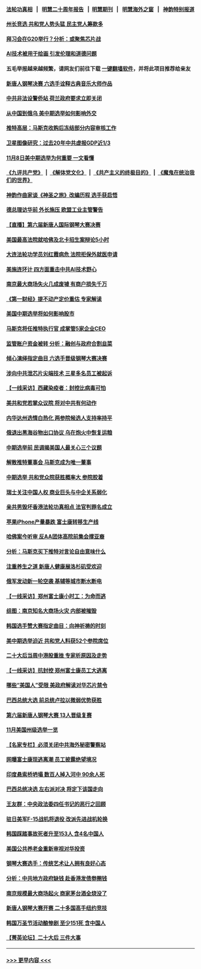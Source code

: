 #### [法轮功真相](https://github.com/gfw-breaker/truth/blob/master/README.md?t=0) &nbsp;&nbsp;|&nbsp;&nbsp; [明慧二十周年报告](https://github.com/gfw-breaker/mh-reports/blob/master/README.md?t=0) &nbsp;&nbsp;|&nbsp;&nbsp;[明慧期刊](https://github.com/gfw-breaker/mh-qikan) &nbsp;&nbsp;|&nbsp;&nbsp; [明慧海外之窗](https://github.com/gfw-breaker/mh-news/blob/master/README.md?t=0) &nbsp;&nbsp;|&nbsp;&nbsp; [神韵特别报道](https://github.com/gfw-breaker/mh-news/blob/master/shenyun.md?t=0)
#### [州长竞选 共和党人势头猛 民主党人筹款多](../pages/nf4514/n13857472.md?t=11021850) 
#### [拜习会在G20举行？分析：或聚焦芯片战](../pages/nf4514/n13857398.md?t=11021850) 
#### [AI技术被用于绘画 引发伦理和道德问题](../pages/nf4514/n13856780.md?t=11021850) 
#### 五毛举报越来越频繁，请网友们前往下载 [一键翻墙软件](https://github.com/gfw-breaker/ssr-accounts)，并将此项目推荐给亲友
#### [新唐人钢琴决赛 六选手诠释古典音乐大师作品](../pages/nf4514/n13857443.md?t=11021850) 
#### [中共非法设警侨站 荷兰政府要求立即关闭](../pages/nf4514/n13857411.md?t=11021850) 
#### [从中国到俄乌 美中期选举如何影响外交](../pages/nf4514/n13857380.md?t=11021850) 
#### [推特高层：马斯克收购后冻结部分内容审核工作](../pages/nf4514/n13857381.md?t=11021850) 
#### [卫星图像研究：过去20年中共虚报GDP近1/3](../pages/nf4514/n13857096.md?t=11021850) 
#### [11月8日美中期选举为何重要 一文看懂](../pages/nf4514/n13857288.md?t=11021850) 
#### [《九评共产党》](https://github.com/begood0513/9ping.md/blob/master/README.md) &nbsp;|&nbsp; [《解体党文化》](../../../../jtdwh.md/blob/master/README.md)  &nbsp;|&nbsp; [《共产主义的终极目的》](../../../../gczydzjmd.md/blob/master/README.md) &nbsp;|&nbsp; [《魔鬼在统治我们的世界》](../../../../mgztzwmdsj.md/blob/master/README.md) 
#### [神韵作曲家谈《神圣之旅》改编历程 选手获启悟](../pages/nf4514/n13856900.md?t=11021850) 
#### [德总理访华前 外长施压 欧盟工业主管警告](../pages/nf4514/n13857304.md?t=11021850) 
#### [【直播】第六届新唐人国际钢琴大赛决赛](../pages/nf4514/n13855860.md?t=11021850) 
#### [美国最高法院就哈佛及北卡招生案辩论5小时](../pages/nf4514/n13856870.md?t=11021850) 
#### [大连法轮功学员刘红霞病危 法院拒保外就医申请](../pages/nf4514/n13856678.md?t=11021850) 
#### [美施连环计 四方面重击中共AI技术野心](../pages/nf4514/n13856034.md?t=11021850) 
#### [南京最大商场失火几成废墟 有商户损失千万](../pages/nf4514/n13856865.md?t=11021850) 
#### [《第一财经》提不动产定价重估 专家解读](../pages/nf4514/n13856955.md?t=11021850) 
#### [美国中期选举将如何影响股市](../pages/nf4514/n13856652.md?t=11021850) 
#### [马斯克将任推特执行官 成掌管5家企业CEO](../pages/nf4514/n13856755.md?t=11021850) 
#### [监管账户资金被转 分析：融创与政府合割韭菜](../pages/nf4514/n13856743.md?t=11021850) 
#### [倾心演绎指定曲目 六选手晋级钢琴大赛决赛](../pages/nf4514/n13856551.md?t=11021850) 
#### [涉向中共泄芯片尖端技术 三星多名员工被起诉](../pages/nf4514/n13856714.md?t=11021850) 
#### [【一线采访】西藏染疫者：封控比病毒可怕](../pages/nf4514/n13856325.md?t=11021850) 
#### [美共和党若掌众议院 将对中共有何动作](../pages/nf4514/n13856657.md?t=11021850) 
#### [内华达州选情白热化 两参院候选人支持率持平](../pages/nf4514/n13856599.md?t=11021850) 
#### [俄退出黑海谷物出口协议 乌在炮火中恢复运粮](../pages/nf4514/n13856609.md?t=11021850) 
#### [中期选举前 民调揭美国人最关心三个议题](../pages/nf4514/n13856555.md?t=11021850) 
#### [解散推特董事会 马斯克成为唯一董事](../pages/nf4514/n13856604.md?t=11021850) 
#### [中期选举 共和党众院获胜概率大 参院胶着](../pages/nf4514/n13856591.md?t=11021850) 
#### [瑞士关注中国人权 商业巨头与中企关系弱化](../pages/nf4514/n13856210.md?t=11021850) 
#### [亲共男毁坏香港法轮功真相点 法官判罪名成立](../pages/nf4514/n13856571.md?t=11021850) 
#### [苹果iPhone产量暴跌 富士康转移生产线](../pages/nf4514/n13856463.md?t=11021850) 
#### [哈佛案今听审 反AA团体高院前集会撑亚裔](../pages/nf4514/n13856128.md?t=11021850) 
#### [分析：马斯克买下推特对言论自由意味什么](../pages/nf4514/n13856449.md?t=11021850) 
#### [注重养生之道 新唐人健康展洛杉矶受欢迎](../pages/nf4514/n13855968.md?t=11021850) 
#### [俄军发动新一轮空袭 基辅等城市断水断电](../pages/nf4514/n13856396.md?t=11021850) 
#### [【一线采访】郑州富士康小时工：为命而逃](../pages/nf4514/n13856200.md?t=11021850) 
#### [组图：南京知名大商场火灾 内部被摧毁](../pages/nf4514/n13856156.md?t=11021850) 
#### [韩国选手赞大赛指定曲目：向神祈祷的时刻](../pages/nf4514/n13855898.md?t=11021850) 
#### [美中期选举迫近 共和党人料获52个参院席位](../pages/nf4514/n13856106.md?t=11021850) 
#### [二十大后当周中港股重挫 专家析原因及走势](../pages/nf4514/n13855972.md?t=11021850) 
#### [【一线采访】抗封控 郑州富士康员工大逃离](../pages/nf4514/n13855945.md?t=11021850) 
#### [哪些“美国人”受限 美政府解读对华芯片禁令](../pages/nf4514/n13855991.md?t=11021850) 
#### [巴西总统大选 前总统卢拉以微弱优势获胜](../pages/nf4514/n13855961.md?t=11021850) 
#### [第六届新唐人钢琴大赛 13人晋级复赛](../pages/nf4514/n13855875.md?t=11021850) 
#### [11月美国州级选举一览](../pages/nf4514/n13855792.md?t=11021850) 
#### [【名家专栏】必须关闭中共海外秘密警察站](../pages/nf4514/n13855790.md?t=11021850) 
#### [网曝富士康现逃离潮 员工披露绝望境况](../pages/nf4514/n13855878.md?t=11021850) 
#### [印度悬索桥坍塌 数百人掉入河中 90余人死](../pages/nf4514/n13855866.md?t=11021850) 
#### [巴西总统决选 左右派对决 将定下该国走向](../pages/nf4514/n13855842.md?t=11021850) 
#### [王友群：中央政法委四任书记的恶行之回顾](../pages/nf4514/n13855519.md?t=11021850) 
#### [驻日美军F-15战机将退役 改派先进战机轮换](../pages/nf4514/n13855263.md?t=11021850) 
#### [韩国踩踏事故死者升至153人 含4名中国人](../pages/nf4514/n13855743.md?t=11021850) 
#### [美国公共养老金重新审视对华投资](../pages/nf4514/n13855415.md?t=11021850) 
#### [钢琴大赛选手：传统艺术让人拥有良好心态](../pages/nf4514/n13855678.md?t=11021850) 
#### [分析：中共地方政府缺钱 赴香港发债劵圈钱](../pages/nf4514/n13855612.md?t=11021850) 
#### [南京规模最大商场起火 商家茅台酒全烧没了](../pages/nf4514/n13855540.md?t=11021850) 
#### [新唐人钢琴大赛开赛 二十多国高手纽约竞技](../pages/nf4514/n13855463.md?t=11021850) 
#### [韩国万圣节活动酿惨剧 至少151死 含中国人](../pages/nf4514/n13855476.md?t=11021850) 
#### [【菁英论坛】二十大后 三件大事](../pages/nf4514/n13855500.md?t=11021850) 

----
#### [ >>> 更早内容 <<< ](../indexes/nf4514-earlier.md)
